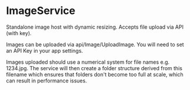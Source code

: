 # ImageService
Standalone image host with dynamic resizing. Accepts file upload via API (with key).

Images can be uploaded via api/Image/UploadImage. You will need to set an API Key in your app settings.

Images uploaded should use a numerical system for file names e.g. 1234.jpg. The service will then create a folder structure derived from this filename which ensures that folders don't become too full at scale, which can result in performance issues.
